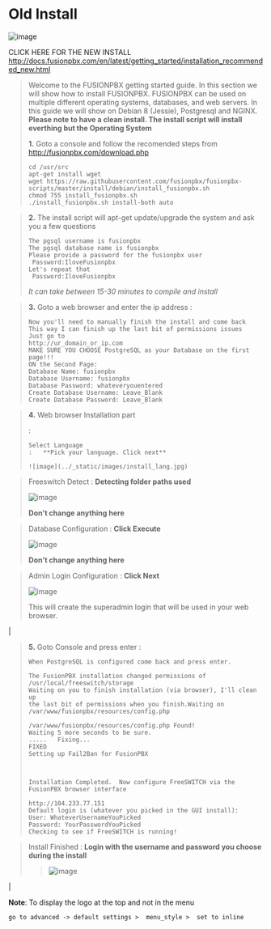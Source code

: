 # Old Install

![image](../_static/images/logo_right.png)

CLICK HERE FOR THE NEW INSTALL
<http://docs.fusionpbx.com/en/latest/getting_started/installation_recommended_new.html>

> Welcome to the FUSIONPBX getting started guide. In this section we
> will show how to install FUSIONPBX. FUSIONPBX can be used on multiple
> different operating systems, databases, and web servers. In this guide
> we will show on Debian 8 (Jessie), Postgresql and NGINX. **Please note
> to have a clean install. The install script will install everthing but
> the Operating System**
>
> **1.** Goto a console and follow the recomended steps from
> <http://fusionpbx.com/download.php>
>
>     cd /usr/src 
>     apt-get install wget  
>     wget https://raw.githubusercontent.com/fusionpbx/fusionpbx-scripts/master/install/debian/install_fusionpbx.sh  
>     chmod 755 install_fusionpbx.sh 
>     ./install_fusionpbx.sh install-both auto 



> **2.** The install script will apt-get update/upgrade the system and
> ask you a few questions
>
>     The pgsql username is fusionpbx
>     The pgsql database name is fusionpbx
>     Please provide a password for the fusionpbx user
>      Password:IloveFusionpbx
>     Let's repeat that
>      Password:IloveFusionpbx
>
> *It can take between 15-30 minutes to compile and install*



> **3.** Goto a web browser and enter the ip address :
>
>     Now you'll need to manually finish the install and come back
>     This way I can finish up the last bit of permissions issues
>     Just go to
>     http://ur_domain_or_ip.com
>     MAKE SURE YOU CHOOSE PostgreSQL as your Database on the first page!!!
>     ON the Second Page:
>     Database Name: fusionpbx
>     Database Username: fusionpbx
>     Database Password: whateveryouentered
>     Create Database Username: Leave_Blank
>     Create Database Password: Leave_Blank



> 
>
> **4.** Web browser Installation part
>
> :   
>
>     Select Language
>     :   **Pick your language. Click next**
>
>     ![image](../_static/images/install_lang.jpg)



> 
>
> Freeswitch Detect
> :   **Detecting folder paths used**
>
> ![image](../_static/images/install_detect_freeswitch.jpg)
>
> **Don\'t change anything here**



> 
>
> Database Configuration
> :   **Click Execute**
>
> ![image](../_static/images/install_database_config.jpg)
>
> **Don\'t change anything here**



> 
>
> Admin Login Configuration
> :   **Click Next**
>
> ![image](../_static/images/install_admin_username.jpg)
>
> This will create the superadmin login that will be used in your web
> browser.

| 

> **5.** Goto Console and press enter :
>
>     When PostgreSQL is configured come back and press enter.
>
>     The FusionPBX installation changed permissions of /usr/local/freeswitch/storage
>     Waiting on you to finish installation (via browser), I'll clean up
>     the last bit of permissions when you finish.Waiting on /var/www/fusionpbx/resources/config.php
>
>     /var/www/fusionpbx/resources/config.php Found!
>     Waiting 5 more seconds to be sure.
>     .....   Fixing...
>     FIXED
>     Setting up Fail2Ban for FusionPBX
>
>
>
>     Installation Completed.  Now configure FreeSWITCH via the FusionPBX browser interface
>
>     http://104.233.77.151
>     Default login is (whatever you picked in the GUI install):
>     User: WhateverUsernameYouPicked
>     Password: YourPasswordYouPicked
>     Checking to see if FreeSWITCH is running!



> 
>
> Install Finished
> :   **Login with the username and password you choose during the
>     install**
>
> > ![image](../_static/images/ilogin.jpg)

| 

**Note**: To display the logo at the top and not in the menu

    go to advanced -> default settings >  menu_style >  set to inline
